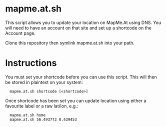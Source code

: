 # mapme.at.sh

This script allows you to update your location on MapMe.At using DNS.
You will need to have an account on that site and set up a shortcode
on the Account page.

Clone this repository then symlink mapme.at.sh into your path.

# Instructions

You must set your shortcode before you can use this script. This
will then be stored in plaintext on your system:
```
  mapme.at.sh shortcode [<shortcode>]
```

Once shortcode has been set you can update location using either
a favourite label or a raw lat/lon, e.g.:
```
  mapme.at.sh home
  mapme.at.sh 56.493773 0.439453
```
